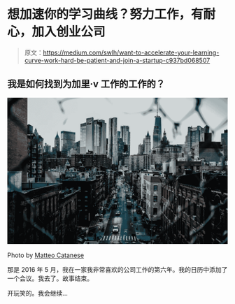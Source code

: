 # 想加速你的学习曲线？努力工作，有耐心，加入创业公司

> 原文：<https://medium.com/swlh/want-to-accelerate-your-learning-curve-work-hard-be-patient-and-join-a-startup-c937bd068507>

## 我是如何找到为加里·v 工作的工作的？

![](img/f1934682b98c0ec55fda677bc2d3d1ca.png)

Photo by [Matteo Catanese](https://unsplash.com/photos/XNlLho9rzeQ?utm_source=unsplash&utm_medium=referral&utm_content=creditCopyText)

那是 2016 年 5 月，我在一家我非常喜欢的公司工作的第六年。我的日历中添加了一个会议。我去了。故事结束。

开玩笑的。我会继续…